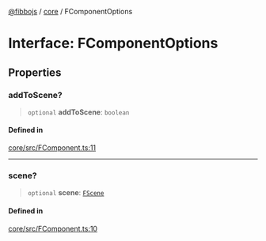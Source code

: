 [@fibbojs](/api/index) / [core](/api/core) / FComponentOptions

# Interface: FComponentOptions

## Properties

### addToScene?

> `optional` **addToScene**: `boolean`

#### Defined in

[core/src/FComponent.ts:11](https://github.com/fibbojs/fibbo/blob/a8d7b4720cdb2648ddcb2159cdc3e3671c6aee98/packages/core/src/FComponent.ts#L11)

***

### scene?

> `optional` **scene**: [`FScene`](../classes/FScene.md)

#### Defined in

[core/src/FComponent.ts:10](https://github.com/fibbojs/fibbo/blob/a8d7b4720cdb2648ddcb2159cdc3e3671c6aee98/packages/core/src/FComponent.ts#L10)

